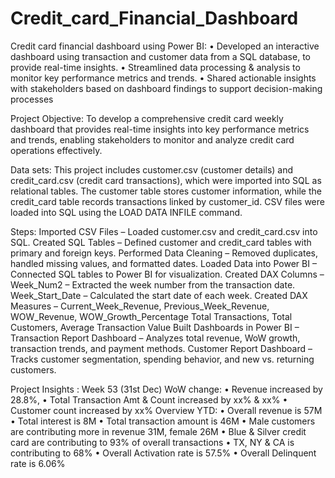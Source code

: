 # Credit_card_Financial_Dashboard
 Credit card financial dashboard using Power BI:
 • Developed an interactive dashboard using transaction and customer data from a SQL database, 
to provide real-time insights. 
• Streamlined data processing & analysis to monitor key performance metrics and trends.
 • Shared actionable insights with stakeholders based on dashboard findings to support decision-making processes


Project Objective:
To develop a comprehensive credit card weekly dashboard that provides real-time insights into key performance metrics and trends, enabling stakeholders to monitor and analyze credit card operations 
effectively.


Data sets:
This project includes customer.csv (customer details) and credit_card.csv (credit card transactions), which were imported into SQL as relational tables. The customer table stores customer information, while the credit_card table records transactions linked by customer_id. CSV files were loaded into SQL using the LOAD DATA INFILE command.




Steps:
Imported CSV Files – Loaded customer.csv and credit_card.csv into SQL.
Created SQL Tables – Defined customer and credit_card tables with primary and foreign keys.
Performed Data Cleaning – Removed duplicates, handled missing values, and formatted dates.
Loaded Data into Power BI – Connected SQL tables to Power BI for visualization.
Created DAX Columns –
Week_Num2 – Extracted the week number from the transaction date.
Week_Start_Date – Calculated the start date of each week.
Created DAX Measures –
Current_Week_Revenue, Previous_Week_Revenue, WOW_Revenue, WOW_Growth_Percentage
Total Transactions, Total Customers, Average Transaction Value
Built Dashboards in Power BI –
Transaction Report Dashboard – Analyzes total revenue, WoW growth, transaction trends, and payment methods.
Customer Report Dashboard – Tracks customer segmentation, spending behavior, and new vs. returning customers.




Project Insights : Week 53 (31st Dec)
 WoW change: 
• Revenue increased by 28.8%, 
• Total Transaction Amt & Count increased by xx% & xx%
 • Customer count increased by xx%
 Overview YTD:
 • Overall revenue is 57M
 • Total interest is 8M
 • Total transaction amount is 46M
 • Male customers are contributing more in revenue 31M, female 26M
 • Blue & Silver credit card are contributing to 93% of overall 
transactions
 • TX, NY & CA is contributing to 68%
 • Overall Activation rate is 57.5%
 • Overall Delinquent rate is 6.06%

